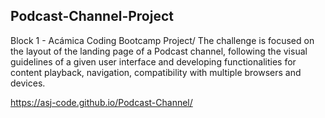## Podcast-Channel-Project
Block 1 - Acámica Coding Bootcamp Project/ 
The challenge is focused on the layout of the landing page of a Podcast channel, 
following the visual guidelines of a given user interface and developing functionalities for content playback, 
navigation, compatibility with multiple browsers and devices.

https://asj-code.github.io/Podcast-Channel/
